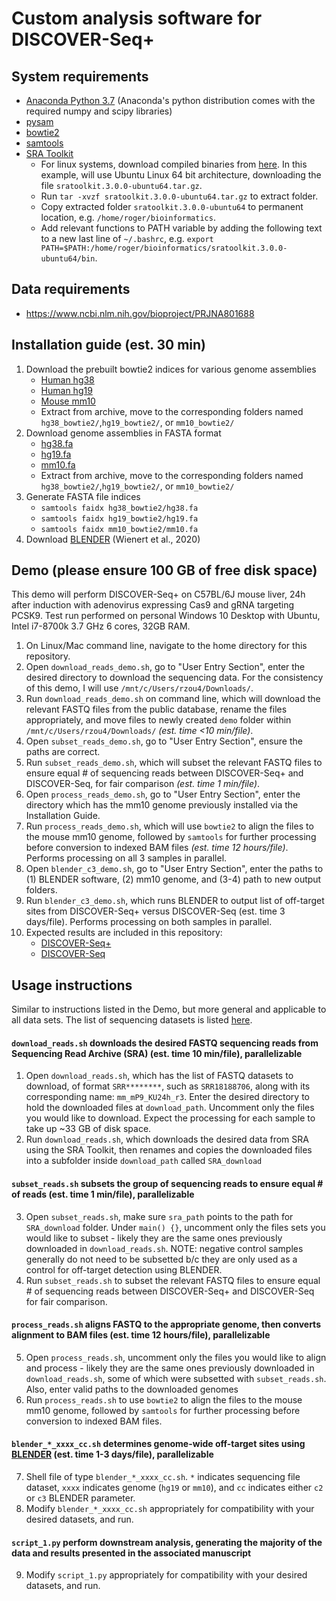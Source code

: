 Custom analysis software for DISCOVER-Seq+
====

## System requirements
- [Anaconda Python 3.7](https://www.anaconda.com/distribution/) (Anaconda's python distribution comes with the required numpy and scipy libraries)
- [pysam](https://pysam.readthedocs.io/en/latest/installation.html)
- [bowtie2](http://bowtie-bio.sourceforge.net/bowtie2/index.shtml)
- [samtools](http://www.htslib.org/download/)
- [SRA Toolkit](https://trace.ncbi.nlm.nih.gov/Traces/sra/sra.cgi?view=toolkit_doc)
  - For linux systems, download compiled binaries from [here](https://trace.ncbi.nlm.nih.gov/Traces/sra/sra.cgi?view=software).
  In this example, will use Ubuntu Linux 64 bit architecture, downloading the file `sratoolkit.3.0.0-ubuntu64.tar.gz`.
  - Run `tar -xvzf sratoolkit.3.0.0-ubuntu64.tar.gz` to extract folder.
  - Copy extracted folder `sratoolkit.3.0.0-ubuntu64` to permanent location, e.g. `/home/roger/bioinformatics`.
  - Add relevant functions to PATH variable by adding the following text to a new last line of `~/.bashrc`, e.g.
  `export PATH=$PATH:/home/roger/bioinformatics/sratoolkit.3.0.0-ubuntu64/bin`.

## Data requirements
- https://www.ncbi.nlm.nih.gov/bioproject/PRJNA801688

## Installation guide (est. 30 min)
1. Download the prebuilt bowtie2 indices for various genome assemblies
    - [Human hg38](https://genome-idx.s3.amazonaws.com/bt/GRCh38_noalt_as.zip)
    - [Human hg19](https://genome-idx.s3.amazonaws.com/bt/hg19.zip)
    - [Mouse mm10](https://genome-idx.s3.amazonaws.com/bt/mm10.zip)
    - Extract from archive, move to the corresponding folders named `hg38_bowtie2/`,`hg19_bowtie2/`, or `mm10_bowtie2/`
2. Download genome assemblies in FASTA format
    - [hg38.fa](https://hgdownload.cse.ucsc.edu/goldenpath/hg38/bigZips/hg38.fa.gz)
    - [hg19.fa](http://hgdownload.cse.ucsc.edu/goldenPath/hg19/bigZips/hg19.fa.gz)
    - [mm10.fa](https://hgdownload.soe.ucsc.edu/goldenPath/mm10/bigZips/mm10.fa.gz)
    - Extract from archive, move to the corresponding folders named `hg38_bowtie2/`,`hg19_bowtie2/`, or `mm10_bowtie2/`
3. Generate FASTA file indices
    - `samtools faidx hg38_bowtie2/hg38.fa`
    - `samtools faidx hg19_bowtie2/hg19.fa`
    - `samtools faidx mm10_bowtie2/mm10.fa`
4. Download [BLENDER](https://github.com/staciawyman/blender) (Wienert et al., 2020)

## Demo (please ensure 100 GB of free disk space)
This demo will perform DISCOVER-Seq+ on C57BL/6J mouse liver, 24h after induction with adenovirus
expressing Cas9 and gRNA targeting PCSK9. Test run performed on personal Windows 10 Desktop with
Ubuntu, Intel i7-8700k 3.7 GHz 6 cores, 32GB RAM.
1. On Linux/Mac command line, navigate to the home directory for this repository. 
2. Open `download_reads_demo.sh`, go to "User Entry Section", enter the desired directory to 
download the sequencing data. For the consistency of this demo, I will use `/mnt/c/Users/rzou4/Downloads/`. 
3. Run `download_reads_demo.sh` on command line, which will download the relevant FASTQ files from 
the public database, rename the files appropriately, and move files to newly created `demo` folder 
within `/mnt/c/Users/rzou4/Downloads/` *(est. time <10 min/file)*.
4. Open `subset_reads_demo.sh`, go to "User Entry Section", ensure the paths are correct. 
5. Run `subset_reads_demo.sh`, which will subset the relevant FASTQ files to ensure equal # of 
sequencing reads between DISCOVER-Seq+ and DISCOVER-Seq, for fair comparison *(est. time 1 min/file)*.
6. Open `process_reads_demo.sh`, go to "User Entry Section", enter the directory which has the 
mm10 genome previously installed via the Installation Guide.
7. Run `process_reads_demo.sh`, which will use `bowtie2` to align the files to the mouse mm10 genome, 
followed by `samtools` for further processing before conversion to indexed BAM files *(est. time 12 hours/file)*.
Performs processing on all 3 samples in parallel.
8. Open `blender_c3_demo.sh`, go to "User Entry Section", enter the paths to 
(1) BLENDER software, (2) mm10 genome, and (3-4) path to new output folders.
9. Run `blender_c3_demo.sh`, which runs BLENDER to output list of off-target sites from 
DISCOVER-Seq+ versus DISCOVER-Seq (est. time 3 days/file). Performs processing on both samples in parallel.
10. Expected results are included in this repository:
    - [DISCOVER-Seq+](https://github.com/rogerzou/DSeqPlus/tree/main/peaks/mouse_PCSK9_KU_r3_c3) 
    - [DISCOVER-Seq](https://github.com/rogerzou/DSeqPlus/tree/main/peaks/mouse_PCSK9_nD_r3_c3)

## Usage instructions
Similar to instructions listed in the Demo, but more general and applicable to all data sets.
The list of sequencing datasets is listed [here](https://www.ncbi.nlm.nih.gov/Traces/study/?acc=SRP362082&o=acc_s%3Aa).
#### `download_reads.sh` downloads the desired FASTQ sequencing reads from Sequencing Read Archive (SRA) (est. time 10 min/file), parallelizable
1. Open `download_reads.sh`, which has the list of FASTQ datasets to download, of format 
`SRR********`, such as `SRR18188706`, along with its corresponding name: `mm_mP9_KU24h_r3`. Enter 
the desired directory to hold the downloaded files at `download_path`. Uncomment only the files you 
would like to download. Expect the processing for each sample to take up ~33 GB of disk space.
2. Run `download_reads.sh`, which downloads the desired data from SRA using the SRA Toolkit, then 
renames and copies the downloaded files into a subfolder inside `download_path` called `SRA_download`
#### `subset_reads.sh` subsets the group of sequencing reads to ensure equal # of reads (est. time 1 min/file), parallelizable
3. Open `subset_reads.sh`, make sure `sra_path` points to the path for `SRA_download` folder.
Under `main() {}`, uncomment only the files sets you would like to subset - likely they are the same
ones previously downloaded in `download_reads.sh`. NOTE: negative control samples generally do not 
need to be subsetted b/c they are only used as a control for off-target detection using BLENDER.
4. Run `subset_reads.sh` to subset the relevant FASTQ files to ensure equal # of sequencing reads
between DISCOVER-Seq+ and DISCOVER-Seq for fair comparison.
#### `process_reads.sh` aligns FASTQ to the appropriate genome, then converts alignment to BAM files (est. time 12 hours/file), parallelizable
5. Open `process_reads.sh`, uncomment only the files you would like to align and process - likely they
are the same ones previously downloaded in `download_reads.sh`, some of which were subsetted with `subset_reads.sh`.
Also, enter valid paths to the downloaded genomes
6. Run `process_reads.sh` to use `bowtie2` to align the files to the mouse mm10 genome, followed by 
`samtools` for further processing before conversion to indexed BAM files.
#### `blender_*_xxxx_cc.sh` determines genome-wide off-target sites using [BLENDER](https://github.com/staciawyman/blender) (est. time 1-3 days/file), parallelizable
7. Shell file of type `blender_*_xxxx_cc.sh`. `*` indicates sequencing file dataset,
`xxxx` indicates genome (`hg19` or `mm10`), and `cc` indicates either `c2` or `c3` BLENDER parameter.
8. Modify `blender_*_xxxx_cc.sh` appropriately for compatibility with your desired datasets, and run.
#### `script_1.py` perform downstream analysis, generating the majority of the data and results presented in the associated manuscript
9. Modify `script_1.py` appropriately for compatibility with your desired datasets, and run.
